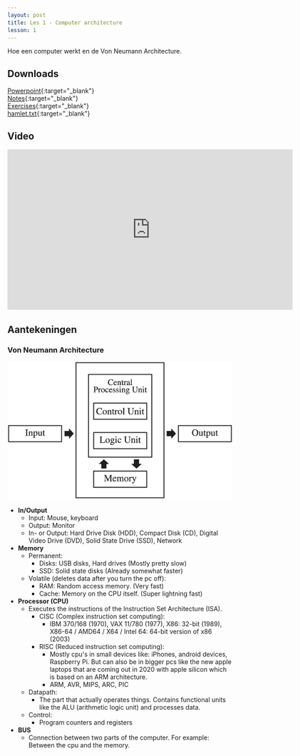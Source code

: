 ```yaml
---
layout: post
title: Les 1 - Computer architecture
lesson: 1
---
```


Hoe een computer werkt en de Von Neumann Architecture.

## Downloads
[Powerpoint](https://drive.google.com/file/d/1PC8j23QVMJzpTeTczzRLV-FEZpTJkbtA/view?usp=sharing){:target="_blank"}  
[Notes](https://drive.google.com/file/d/1Phcsci_8s9EaO8El5hbNXYC2mq1AnR-r/view?usp=sharing){:target="_blank"}  
[Exercises](https://drive.google.com/file/d/1DE1DtMfZyc4_z9AvSjoRK6KW6O_6ah0l/view?usp=sharing){:target="_blank"}  
[hamlet.txt](https://drive.google.com/file/d/1d2YB7pLdnxpgyShgYiAJE9an8Yg2-wWG/view?usp=sharing){:target="_blank"}  


## Video
<iframe width="640" height="360" src="https://drive.google.com/file/d/1T93jUITFT0E-kHNnl1oz4-vrGx08Nh16/preview" frameborder="0" allow="accelerometer; autoplay; encrypted-media; gyroscope; picture-in-picture" allowfullscreen></iframe>


## Aantekeningen

### Von Neumann Architecture
![NeumannArchitecture](\assets\images\ana_operating_systems\lesson1\The-von-Neumann-Architecture.png)

- **In/Output**
    - Input: Mouse, keyboard
    - Output: Monitor
    - In- or Output: Hard Drive Disk (HDD), Compact Disk (CD), Digital Video Drive (DVD), Solid State Drive (SSD), Network
- **Memory**
    - Permanent:
        - Disks: USB disks, Hard drives (Mostly pretty slow)
        - SSD: Solid state disks (Already somewhat faster)
    - Volatile (deletes data after you turn the pc off):
        - RAM: Random access memory. (Very fast)
        - Cache: Memory on the CPU itself. (Super lightning fast)
- **Processor (CPU)**
    - Executes the instructions of the Instruction Set Architecture (ISA).
        - CISC (Complex instruction set computing):
            - IBM 370/168 (1970), VAX 11/780 (1977), X86: 32-bit (1989), X86-64 / AMD64 / X64 / Intel 64: 64-bit version of x86 (2003)
        - RISC (Reduced instruction set computing):
            - Mostly cpu's in small devices like: iPhones, android devices, Raspberry Pi. But can also be in bigger pcs like the new apple laptops that are coming out in 2020 with apple silicon which is based on an ARM architecture.
            - ARM, AVR, MIPS, ARC, PIC
    - Datapath:
        - The part that actually operates things. Contains functional units like the ALU (arithmetic logic unit) and processes data.
    - Control:
        - Program counters and registers
- **BUS**
    - Connection between two parts of the computer. For example: Between the cpu and the memory.

